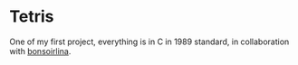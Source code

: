 # Tetris

One of my first project, everything is in C in 1989 standard, in collaboration with [bonsoirlina](https://github.com/bonsoirlina).

